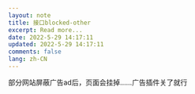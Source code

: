 ```yaml
---
layout: note
title: 接口blocked-other
excerpt: Read more...
date: 2022-5-29 14:17:11
updated: 2022-5-29 14:17:11
comments: false
lang: zh-CN
---
```


部分网站屏蔽广告ad后，页面会挂掉……广告插件关了就行
  